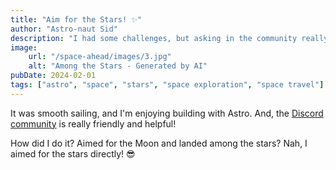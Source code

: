 ```yaml
---
title: "Aim for the Stars! ✨"
author: "Astro-naut Sid"
description: "I had some challenges, but asking in the community really helped!"
image:
    url: "/space-ahead/images/3.jpg"
    alt: "Among the Stars - Generated by AI"
pubDate: 2024-02-01
tags: ["astro", "space", "stars", "space exploration", "space travel"]
---
```

It was smooth sailing, and I'm enjoying building with Astro. And, the [Discord community](https://astro.build/chat) is really friendly and helpful!

How did I do it? Aimed for the Moon and landed among the stars? Nah, I aimed for the stars directly! 😎
